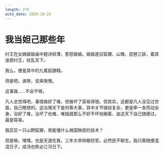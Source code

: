 ```yaml
---
length: 275
auto_date: 2020-10-23
---
```


# 我当妲己那些年

纣王在女娲娘娘庙中题诗轻薄，惹怒娘娘。娘娘遂召狐狸、山雉、琵琶三妖，着其迷惑纣王，扰乱天下。

我么，便是其中的九尾狐狸精。

但是吧，诶呀，说来惭愧。

这事我……不会干呀。

凡人总觉得吧，事情做好了难，但做坏了容易得很。但其实，这都是凡人没见过世面，自己瞎想的。这治理天下是何等大事，其中关节错综复杂，更是牵一发而动全身，治好了难，治坏了也难，唯独就那么不好不坏地搁着，由这天下自己随便过，最是容易。

我区区一只山野狐狸，焉能懂什么祸国殃民的技术？

但是嘛，嘿嘿，也是天道在我，三年大旱转眼将至，必然民不聊生。我只需随便混混日子，成汤也势必江河日下。
